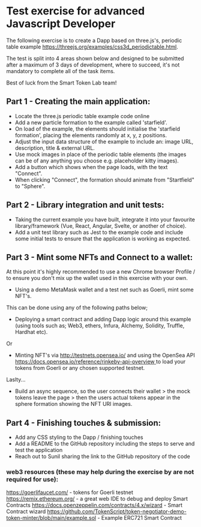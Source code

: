 # Test exercise for advanced Javascript Developer

The following exercise is to create a Dapp based on three.js's, periodic table example https://threejs.org/examples/css3d_periodictable.html. 

The test is split into 4 areas shown below and designed to be submitted after a maximum of 3 days of development, where to succeed, it's not mandatory to complete all of the task items.

Best of luck from the Smart Token Lab team! 

## Part 1 - Creating the main application:

- Locate the three.js periodic table example code online
- Add a new particle formation to the example called 'starfield'.
- On load of the example, the elements should initialise the 'starfield formation', placing the elements randomly at x, y, z positions.
- Adjust the input data structure of the example to include an: image URL, description, title & external URL.
- Use mock images in place of the periodic table elements (the images can be of any anything you choose e.g. placeholder kitty images).
- Add a button which shows when the page loads, with the text "Connect". 
- When clicking "Connect", the formation should animate from "Startfield" to "Sphere".

## Part 2 - Library integration and unit tests:

- Taking the current example you have built, integrate it into your favourite library/framework (Vue, React, Angular, Svelte, or another of choice).
- Add a unit test library such as Jest to the example code and include some initial tests to ensure that the application is working as expected.

## Part 3 - Mint some NFTs and Connect to a wallet:

At this point it's highly recommended to use a new Chrome browser Profile / to ensure you don't mix up the wallet used in this exercise with your own.

- Using a demo MetaMask wallet and a test net such as Goerli, mint some NFT's.

This can be done using any of the following paths below; 

- Deploying a smart contract and adding Dapp logic around this example (using tools such as; Web3, ethers, Infura, Alchemy, Solidity, Truffle, Hardhat etc). 

Or

- Minting NFT's via http://testnets.opensea.io/ and using the OpenSea API [https://docs.opensea.io/reference/rinkeby-api-overview ](https://docs.opensea.io/reference/api-overview) to load your tokens from Goerli or any chosen supported testnet.

Laslty...

- Build an async sequence, so the user connects their wallet > the mock tokens leave the page > then the users actual tokens appear in the sphere formation showing the NFT URI images.

## Part 4 - Finishing touches & submission:

- Add any CSS styling to the Dapp / finishing touches
- Add a README to the GitHub repository including the steps to serve and test the application
- Reach out to Sunil sharing the link to the GitHub repository of the code

### web3 resources (these may help during the exercise by are not required for use):

https://goerlifaucet.com/ - tokens for Goerli testnet
https://remix.ethereum.org/ - a great web IDE to debug and deploy Smart Contracts 
https://docs.openzeppelin.com/contracts/4.x/wizard - Smart Contract wizard
https://github.com/TokenScript/token-negotiator-demo-token-minter/blob/main/example.sol - Example ERC721 Smart Contract


